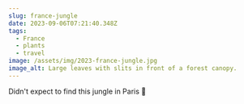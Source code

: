 ```yaml
---
slug: france-jungle
date: 2023-09-06T07:21:40.348Z
tags:
  - France
  - plants
  - travel
image: /assets/img/2023-france-jungle.jpg
image_alt: Large leaves with slits in front of a forest canopy.
---
```

Didn't expect to find this jungle in Paris 🌿